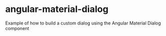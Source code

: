 # angular-material-dialog
Example of how to build a custom dialog using the Angular Material Dialog component
